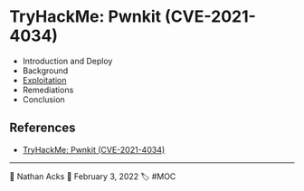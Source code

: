 # TryHackMe: Pwnkit (CVE-2021-4034)

* Introduction and Deploy
* Background
* [Exploitation](../log/2022-02-03-tryhackme-common-attacks-and-pwnkit.md)
* Remediations
* Conclusion

## References

* [TryHackMe: Pwnkit (CVE-2021-4034)](https://tryhackme.com/room/pwnkit)

- - - -

👤 Nathan Acks
📅 February 3, 2022
🏷️ #MOC
